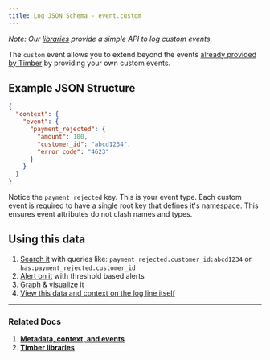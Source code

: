 ```yaml
---
title: Log JSON Schema - event.custom
---
```

*Note: Our [libraries](/docs/languages) provide a simple API to log custom events.*

The `custom` event allows you to extend beyond the events [already provided by Timber](/docs/concepts/log-json-schema/events) by providing your own custom events.


## Example JSON Structure

```json
{
  "context": {
    "event": {
      "payment_rejected": {
        "amount": 100,
        "customer_id": "abcd1234",
        "error_code": "4623"
      }
    }
  }
}
```

Notice the `payment_rejected` key. This is your event type. Each custom event is required to have a single root key that defines it's namespace. This ensures event attributes do not clash names and types.

## Using this data

1. [Search it](/docs/app/console/searching) with queries like: `payment_rejected.customer_id:abcd1234` or `has:payment_rejected.customer_id`
2. [Alert on it](/docs/app/console/alerts) with threshold based alerts
3. [Graph & visualize it](/docs/app/console/graphing)
4. [View this data and context on the log line itself](/docs/app/console/view-metdata-and-context)

---

### Related Docs

1. [**Metadata, context, and events**](/docs/concepts/metadata-context-and-events)
2. [**Timber libraries**](/docs/languages)

